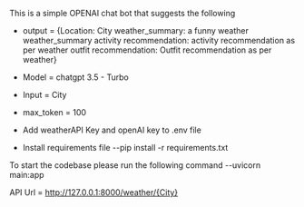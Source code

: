 This is a simple OPENAI chat bot that suggests the following 

- output = 
     {Location: City
        weather_summary: a funny weather weather_summary
        activity recommendation: activity recommendation as per weather
        outfit recommendation: Outfit recommendation as per weather}

- Model = chatgpt 3.5 - Turbo

- Input = City
- max_token = 100


- Add weatherAPI Key and openAI key to .env file

- Install requirements file
     --pip install -r requirements.txt

To start the codebase please run the following command
     --uvicorn main:app


API Url = http://127.0.0.1:8000/weather/{City}

